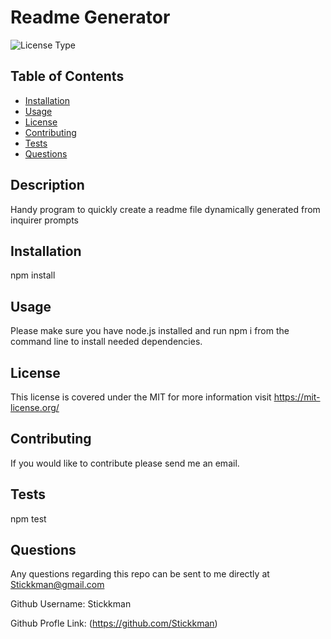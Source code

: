 # Readme Generator
![License Type](https://shields.io/badge/license-MIT-blue)
## Table of Contents
* [Installation](#installation)
* [Usage](#usage)
* [License](#license)
* [Contributing](#contributing)
* [Tests](#tests)
* [Questions](#questions)
## Description
Handy program to quickly create a readme file dynamically generated from inquirer prompts
## Installation
npm install
## Usage
Please make sure you have node.js installed and run npm i from the command line to install needed dependencies.
## License
This license is covered under the MIT
 for more information visit https://mit-license.org/

## Contributing
If you would like to contribute please send me an email.
## Tests
npm test
## Questions
Any questions regarding this repo can be sent to me directly at Stickkman@gmail.com

Github Username: Stickkman

Github Profle Link: (https://github.com/Stickkman)
